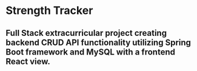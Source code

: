# Strength Tracker

Full Stack extracurricular project creating backend CRUD API functionality utilizing Spring Boot framework and MySQL with a frontend React view.
-----------------------------------------------------------------------------------------------  


